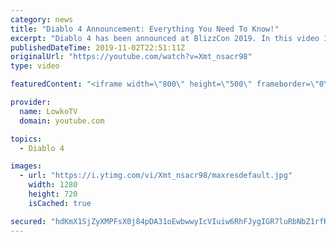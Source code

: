 ```yaml
---
category: news
title: "Diablo 4 Announcement: Everything You Need To Know!"
excerpt: "Diablo 4 has been announced at BlizzCon 2019. In this video I go over everything you need to know about this upcoming Blizzard Entertainment game."
publishedDateTime: 2019-11-02T22:51:11Z
originalUrl: "https://youtube.com/watch?v=Xmt_nsacr98"
type: video

featuredContent: "<iframe width=\"800\" height=\"500\" frameborder=\"0\" src=\"https://www.youtube.com/embed/Xmt_nsacr98\" allow=\"accelerometer; autoplay; encrypted-media; gyroscope; picture-in-picture\" allowfullscreen></iframe>"

provider:
  name: LowkoTV
  domain: youtube.com

topics:
  - Diablo 4

images:
  - url: "https://i.ytimg.com/vi/Xmt_nsacr98/maxresdefault.jpg"
    width: 1280
    height: 720
    isCached: true

secured: "hdKmX1SjZyXMPFsX0j84pDA31oEwbwwyIcVIuiw6RhFJygIGR7luRbNbZ1rfRnNQrA1ngFy+5pZDgVYtT+DnC+W/HMc3HX5nHjh6Vf80Km0PTia+fVtKNk5k1DliofO4FC2FlCFv1lBcCc7BpoZj6Ijr+cOTfqJuE0656usmfE7pGtYLavhb2IUDOFCSe8EB9+AsnNPbhQKcCci7dmSTZ9xDGdFmXK49c4b020KdaiCHrdlGyjUvoQifVxchaG7rVo4ho+O+TdBcWez9HKCyEbDfMsPZDi31AG2cDf0nc/bZZlKrfpxErvM/1R5sRmo2f0nAic6pf/f1WFzihR8tHBSSQoew5Ht1/JRMxMr8mumhwOm1rgqa8x3kTGQFbdVHsdMKUDrlOaHpQRldlqAUCVXZv+JlKZAZ/48hWdoAc+5/4hF0sQk1UH3TlvVhUhyY;FXJmh6+GpQfBIZ1XEfr3mQ=="
---
```


